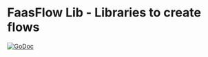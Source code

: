 # FaasFlow Lib - Libraries to create flows

[![GoDoc](https://godoc.org/github.com/faasflow/lib?status.svg)](https://godoc.org/github.com/faasflow/lib)
